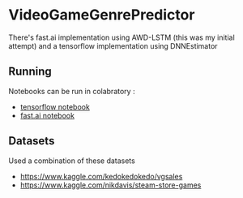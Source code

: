 # VideoGameGenrePredictor

There's fast.ai implementation using AWD-LSTM (this was my initial attempt) and a tensorflow implementation using DNNEstimator

## Running

Notebooks can be run in colabratory :
+ [tensorflow notebook](https://colab.research.google.com/github/phxtho/VideoGameGenrePredictor/blob/master/tensorflow/VideoGamesNLP.ipynb)
+ [fast.ai notebook](https://colab.research.google.com/github/phxtho/VideoGameGenrePredictor/blob/master/fast.ai/VGGenrePredict.ipynb)

## Datasets 

Used a combination of these datasets
+ https://www.kaggle.com/kedokedokedo/vgsales
+ https://www.kaggle.com/nikdavis/steam-store-games
